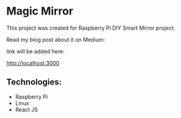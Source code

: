 # Magic Mirror

This project was created for Raspberry Pi DIY Smart Mirror project.

Read my blog post about it on Medium:

link will be added here:

[http://localhost:3000](http://localhost:3000)

## Technologies:

- Raspberry Pi
- Linux
- React JS
